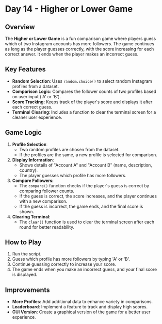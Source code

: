 # Day 14 - Higher or Lower Game

## Overview
The **Higher or Lower Game** is a fun comparison game where players guess which of two Instagram accounts has more followers. The game continues as long as the player guesses correctly, with the score increasing for each correct answer. It ends when the player makes an incorrect guess.

## Key Features
- **Random Selection**: Uses `random.choice()` to select random Instagram profiles from a dataset.
- **Comparison Logic**: Compares the follower counts of two profiles based on user input ('A' or 'B').
- **Score Tracking**: Keeps track of the player's score and displays it after each correct guess.
- **Terminal Clearing**: Includes a function to clear the terminal screen for a cleaner user experience.

## Game Logic
1. **Profile Selection**:
   - Two random profiles are chosen from the dataset.
   - If the profiles are the same, a new profile is selected for comparison.
2. **Display Information**:
   - Shows details of "Account A" and "Account B" (name, description, country).
   - The player guesses which profile has more followers.
3. **Compare Followers**:
   - The `compare()` function checks if the player's guess is correct by comparing follower counts.
   - If the guess is correct, the score increases, and the player continues with a new comparison.
   - If the guess is incorrect, the game ends, and the final score is shown.
4. **Clearing Terminal**:
   - The `clear()` function is used to clear the terminal screen after each round for better readability.

## How to Play
1. Run the script.
2. Guess which profile has more followers by typing 'A' or 'B'.
3. Continue guessing correctly to increase your score.
4. The game ends when you make an incorrect guess, and your final score is displayed.

## Improvements
- **More Profiles**: Add additional data to enhance variety in comparisons.
- **Leaderboard**: Implement a feature to track and display high scores.
- **GUI Version**: Create a graphical version of the game for a better user experience.
